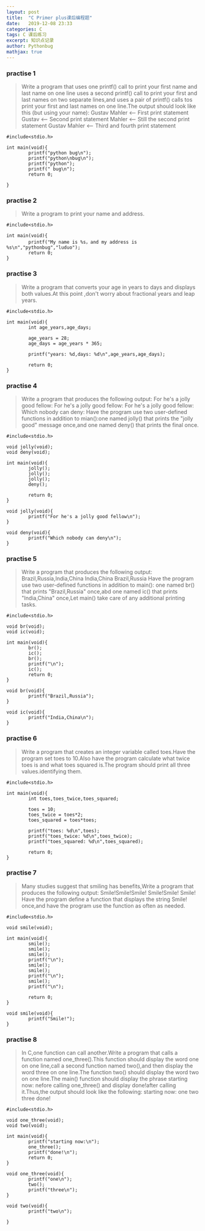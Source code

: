 ```yaml
---
layout: post
title:  "C Primer plus课后编程题"
date:   2019-12-08 23:33
categories: C
tags: C 课后练习
excerpt: 知识点记录
author: Pythonbug
mathjax: true
---
```

### practise 1
>Write a program that uses one printf() call to print your first name and last name on one line uses a second printf() call to print your first and last names on two separate lines,and uses a pair of printf() calls tos print your first and last names on one line.The output should look like this (but using your name):
Gustav Mahler <-- First print statement
Gustav        <-- Second print statement
Mahler        <-- Still the second print statement
Gustav Mahler <-- Third and fourth print statement

```
#include<stdio.h>

int main(void){
        printf("python bug\n");
        printf("python\nbug\n");
        printf("python");
        printf(" bug\n");
        return 0;

}

```

### practise 2
>Write a program to print your name and address.

```
#include<stdio.h>

int main(void){
        printf("My name is %s，and my address is %s\n","pythonbug","luduo");
        return 0;
}
```

### practise 3
>Write a program that converts your age in years to days and displays both values.At this point ,don't worry about fractional years and leap years.

```
#include<stdio.h>

int main(void){
        int age_years,age_days;

        age_years = 28;
        age_days = age_years * 365;

        printf("years: %d,days: %d\n",age_years,age_days);

        return 0;
}
```

### practise 4
>Write a program that produces the following output:
For he's a jolly good fellow:
For he's a jolly good fellow:
For he's a jolly good fellow:
Which nobody can deny:
Have the program use two user-defined functions in addition to mian():one named jolly() that prints the "jolly good" message once,and one named deny() that prints the final once.

```
#include<stdio.h>

void jolly(void);
void deny(void);

int main(void){
        jolly();
        jolly();
        jolly();
        deny();

        return 0;
}

void jolly(void){
        printf("For he's a jolly good fellow\n");
}

void deny(void){
        printf("Which nobody can deny\n");
}

```

### practise 5
>Write a program that produces the following output:
Brazil,Russia,India,China
India,China
Brazil,Russia
Have the program use two user-defined functions in addition to main(): one named br() that prints "Brazil,Russia" once,abd one named ic() that prints "India,China" once,Let main() take care of any additional printing tasks.

```
#include<stdio.h>

void br(void);
void ic(void);

int main(void){
        br();
        ic();
        br();
        printf("\n");
        ic();
        return 0;
}

void br(void){
        printf("Brazil,Russia");
}

void ic(void){
        printf("India,China\n");
}

```

### practise 6
>Write a program that creates an integer variable called toes.Have the program set toes to 10.Also have the program calculate what twice toes is and what toes squared is.The program should print all three values.identifying them.

```
#include<stdio.h>

int main(void){
        int toes,toes_twice,toes_squared;

        toes = 10;
        toes_twice = toes*2;
        toes_squared = toes*toes;

        printf("toes: %d\n",toes);
        printf("toes_twice: %d\n",toes_twice);
        printf("toes_squared: %d\n",toes_squared);

        return 0;
}
```

### practise 7
>Many studies suggest that smiling has benefits,Write a program that produces the following output:
Smile!Smile!Smile!
Smile!Smile!
Smile!
Have the program define a function that displays the string Smile! once,and have the program use the function as often as needed.

```
#include<stdio.h>

void smile(void);

int main(void){
        smile();
        smile();
        smile();
        printf("\n");
        smile();
        smile();
        printf("\n");
        smile();
        printf("\n");

        return 0;
}

void smile(void){
        printf("Smile!");
}
```

### practise 8
>In C,one function can call another.Write a program that calls a function named one_three().This function should display the word one on one line,call a second function named two(),and then display the word three on one line.The function two() should display the word two on one line.The main() function should display the phrase starting now: nefore calling one_three() and display done!after calling it.Thus,the output should look like the following:
starting now:
one
two
three
done!

```
#include<stdio.h>

void one_three(void);
void two(void);

int main(void){
        printf("starting now:\n");
        one_three();
        printf("done!\n");
        return 0;
}

void one_three(void){
        printf("one\n");
        two();
        printf("three\n");
}

void two(void){
        printf("two\n");

}
```